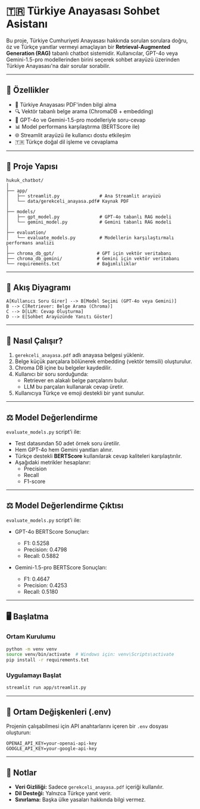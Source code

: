 # 🇹🇷 Türkiye Anayasası Sohbet Asistanı

Bu proje, Türkiye Cumhuriyeti Anayasası hakkında sorulan sorulara doğru, öz ve Türkçe yanıtlar vermeyi amaçlayan bir **Retrieval-Augmented Generation (RAG)** tabanlı chatbot sistemidir. Kullanıcılar, GPT-4o veya Gemini-1.5-pro modellerinden birini seçerek sohbet arayüzü üzerinden Türkiye Anayasası'na dair sorular sorabilir.

---

## 🔧 Özellikler

- 📄 Türkiye Anayasası PDF'inden bilgi alma
- 🔍 Vektör tabanlı belge arama (ChromaDB + embedding)
- 💬 GPT-4o ve Gemini-1.5-pro modelleriyle soru-cevap
- 📊 Model performans karşılaştırma (BERTScore ile)
- 🌐 Streamlit arayüzü ile kullanıcı dostu etkileşim
- 🇹🇷 Türkçe doğal dil işleme ve cevaplama

---

## 📁 Proje Yapısı

```
hukuk_chatbot/
│
├── app/
│   ├── streamlit.py               # Ana Streamlit arayüzü
│   └── data/gerekceli_anayasa.pdf# Kaynak PDF
│
├── models/
│   ├── gpt_model.py               # GPT-4o tabanlı RAG modeli
│   └── gemini_model.py            # Gemini tabanlı RAG modeli
│
├── evaluation/
│   └── evaluate_models.py         # Modellerin karşılaştırmalı performans analizi
│
├── chroma_db_gpt/                # GPT için vektör veritabanı
├── chroma_db_gemini/             # Gemini için vektör veritabanı
└── requirements.txt              # Bağımlılıklar
```

---

## 🔄 Akış Diyagramı

```
A[Kullanıcı Soru Girer] --> B[Model Seçimi (GPT-4o veya Gemini)]
B --> C[Retriever: Belge Arama (Chroma)]
C --> D[LLM: Cevap Oluşturma]
D --> E[Sohbet Arayüzünde Yanıtı Göster]
```

---

## 🧠 Nasıl Çalışır?

1. `gerekceli_anayasa.pdf` adlı anayasa belgesi yüklenir.
2. Belge küçük parçalara bölünerek embedding (vektör temsili) oluşturulur.
3. Chroma DB içine bu belgeler kaydedilir.
4. Kullanıcı bir soru sorduğunda:
   - Retriever en alakalı belge parçalarını bulur.
   - LLM bu parçaları kullanarak cevap üretir.
5. Kullanıcıya Türkçe ve emoji destekli bir yanıt sunulur.

---

## ⚖️ Model Değerlendirme

`evaluate_models.py` script'i ile:

- Test datasından 50 adet örnek soru üretilir.
- Hem GPT-4o hem Gemini yanıtları alınır.
- Türkçe destekli **BERTScore** kullanılarak cevap kaliteleri karşılaştırılır.
- Aşağıdaki metrikler hesaplanır:
  - Precision
  - Recall
  - F1-score

---

## ⚖️ Model Değerlendirme Çıktısı

`evaluate_models.py` script'i ile:
- GPT-4o BERTScore Sonuçları:
    - F1: 0.5258
    - Precision: 0.4798
    - Recall: 0.5882


- Gemini-1.5-pro BERTScore Sonuçları:
   - F1: 0.4647
   - Precision: 0.4253
   - Recall: 0.5180

---

## 🖥️ Başlatma

### Ortam Kurulumu

```bash
python -m venv venv
source venv/bin/activate  # Windows için: venv\Scripts\activate
pip install -r requirements.txt
```

### Uygulamayı Başlat

```bash
streamlit run app/streamlit.py
```

---

## 🔐 Ortam Değişkenleri (.env)

Projenin çalışabilmesi için API anahtarlarını içeren bir `.env` dosyası oluşturun:

```
OPENAI_API_KEY=your-openai-api-key
GOOGLE_API_KEY=your-google-api-key
```

---

## 📌 Notlar

- **Veri Gizliliği:** Sadece `gerekceli_anayasa.pdf` içeriği kullanılır.
- **Dil Desteği:** Yalnızca Türkçe yanıt verir.
- **Sınırlama:** Başka ülke yasaları hakkında bilgi vermez.
